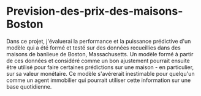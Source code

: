 # Prevision-des-prix-des-maisons-Boston
Dans ce projet, j'évaluerai la performance et la puissance prédictive d'un modèle qui a été formé et testé sur des données recueillies dans des maisons de banlieue de Boston, Massachusetts. Un modèle formé à partir de ces données et considéré comme un bon ajustement pourrait ensuite être utilisé pour faire certaines prédictions sur une maison - en particulier, sur sa valeur monétaire. Ce modèle s'avérerait inestimable pour quelqu'un comme un agent immobilier qui pourrait utiliser cette information sur une base quotidienne.

